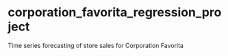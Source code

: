 # corporation_favorita_regression_project
Time series forecasting of store sales for Corporation Favorita
